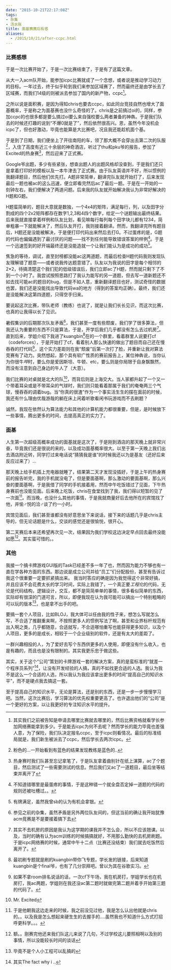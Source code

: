 ```yaml
---
date: "2015-10-21T22:17:08Z"
tags:
- 杂集
- 流水账
title: 面基赛赛后有感
aliases:
  - /2015/10/21/after-ccpc.html
---
```

### 比赛感想

于是一次比赛开始了，于是一次比赛结束了，于是有了这篇文章。

<!--more-->

从大一入acm队开始，能参加icpc比赛就成了一个念想，或者说是推动学习动力的目标。一年过去，终于似乎轮到我们来参加区域赛了，然而最终还是由学长去了区域赛，而我们14级的则被派去参加了国内的新产物，ccpc[^1]。

之所以说是面积赛，是因为得知chris也要去ccpc，如此同台竞技自然也增大了面基概率，于是称之为面基赛也没什么奇怪的了。chris是之前搞过oi的，同样，参加ccpc的也很多都是要么搞过oi要么来自强校要么两者兼备的神犇。于是我们队去的时候还打趣的说到“不爆0就是了”，然后依然很高兴。恩，虽然今年没机会icpc了，但也好激动，毕竟也能算是大比赛吧，况且我还能趁机面个基。

于是到了日期，我们便坐上了开往南阳的车，领了那大概不会穿出去第二次的队服[^2]，入住了高度有近三十余层的神奇酒店，听过了thu和pku爷的报告，参加了Excited的热身赛[^3]，然后迎来了正式赛。

Google爷出题，多少有些紧张，想查出题人的出题风格却没查到，于是我们还只是拿着打印好的模板以及一本牛津去了正式赛。由于队友英语并不好，所以惯例的我翻译题目，然后他们优先打。A题非常简单，翻译完队友就开始打了，后来发现最后一题也被ac的这么迅速，便立即看完然后ac了最后一题。于是在一开始的一刻钟左右，我们便解决了两道问题。后来我的队友就开始解决我认为非常好解决的H题和G题。

H题蛮简单的，题目大意就是数独，一个4x4的矩阵，满足每行，列，以及田字分割成的四个2x2矩阵都存在数字1,2,3和4四个数字，给定一个谜题输出最终结果。后来我就直接拿着样例和队友比划，看见嘛每行每列每个田字块儿都有1234，简单粗暴一下就能解决了，然后队友开打，我则接着翻译。然而，我翻译完所有题目后，H题还是没能被解决，于是便打印代码出来然后去打G。不过蛋疼的是，G题的代码也偏偏遇到了最讨厌的问题——找不到任何能导致错误答案的样例[^4]。于是一个迅速签到的好开端最终还是没能造就一个让我们能认为是成功的成功[^5]。

焦急的等待，调试，直至封榜都没能ac这两道题，而最后检查H题代码我则发现队友理解错了题意——或者说我传达题意错了。队友以为我说的田字是每个相邻的2*2，待搞清楚这个我们犯的低级错误后，我们立即ac了H题，然而就只剩下了不到一个小时了。我尝试按照思路打了我认为能写的另一道题，但去写一道新题还不如去找可能ac的题目的bug，但是不如人意，重新翻译题目也好，测试奇怪的数据也罢，我们还是没能找出导致代码wa的地方（得到的答案均正确）。最终，我们还是没能解决这第四道题，只得空手归来。

要说起这次比赛，带队老师（教练）也说了，就是让我们长长见识，而这次比赛，也真的让我得以长了见识。

暑假集训的后期那次队友矛盾[^6]，我们甚至一度有些颓废，我们学了很多算法，但我还认为重要的东西不只是算法，于是，开学后我们几乎都没有怎么去过机房[^7]。直到后来，学姐介绍下我进了kuangbin[^8]在的一个群里，看着群里人说要打cf（codeforces），于是开始打了cf，看着别人那么快速的做出了题目而自己还在慢吞吞的打代码[^9]，这个实力差距则在我“颓废”后第一次打了脸，并重新让我对算法竞赛有了动力。突然想起，那个具有软广性质的赛前报告上，某位神犇说，当你认为你很牛*哔*时，要么你是爱因斯坦、牛顿、etc，要么则是你局限于自身飘飘然，而没有注意到自己身边的牛人了（大意）。

我们比赛的对桌就是北大的队[^10]，而背后则是上海交大。当人家都升起了一个又一个带着耳朵或是不带耳朵的气球时，我们则只能看着那属于我们的奄奄两三个气球，慢吞吞的调着bug。当“你真的很渣”作为一个事实活生生的摆在面前的时候，我还有什么理由优哉游哉的躺在床上闲着听歌看闲书玩游戏而不去刷题？

诚然，我现在依然认为算法能力和其他的计算机能力都很重要，但是，是时候放下一些事情，腾出更多的时间，去提高真正的实力了。

### 面基

人生第一次超级高概率成功的面基就是这次了，于是刚到酒店的那天晚上就非常兴奋，毕竟我们还是很说的来的，以及成功面基概率很大。以至于第一天晚上我们出去酒店附近转，同学打过来电话说“猜猜我是谁”的时候我还以为是基友（还好后来反应过来了）...

那天晚上给手机插上充电器就睡了，结果第二天才发现没插好，于是上午的热身赛前的报告听完，我的手机就没电了，但是要面基啊，那么激动的要面基啊，那么兴奋的要面基啊，于是我借了同学的手机接着用，然而中午吃饭错过了见面，下午热身赛前也没能见面。后来晚上吃饭，chris在食堂找到了我，我们得以短暂的见了一次面[^11]。而当晚，也没什么其他的事情，于是我就商量好后去他所在的宾馆找了他，并愉♂悦的洽♂谈了约一小时。

宾馆见面后，我们甚至谁都没有好意思坐下来说话，接下来的话题几乎是chris主导的，但无论话题是什么，交谈的感觉还是很愉悦，很开心。

第二天赛后本来还希望再次见一次，结果因为我们学校这边决定早点回去最终没能如愿[^12]。其实蛮可惜的。。

### 其他

我接一个搞卡牌游戏GUI版的Task已经差不多一年了也，然而因为能力不够也有一直在学各种方面的东西。那边说是成立公司并给“员工”们分配股份，甚至有告诉过我这个很重要一定要抓紧搞出来。
我当时答应的确是因为我觉得这个非常好搞，并且应该不会花费太长的学习时间，实际上我错了，一个真正要*工程化*的代码，无论是代码结构，逻辑设计，交互，都不是简简单单的事情，很多看似简单的东西，实际却有很深的门道可言，所以，即便我现在认为我可能可以搞出一个特别粗略的可以玩的版本[^13]，也是拿不出手的吧。

要搞一套个人项目，比如BLOJ，我大体可以任由我的性子来，想怎么写就怎么写，不合适了推翻重来啊，不按照更多人的惯例写法了啊，甚至和业界标杆规范有出入啊之类，几乎都随意，合适就写，不合适哪怕重写也能获得更多知识，以及个人项目，更多的是成长，相较于一个企业级别的软件，还是有太大的差距了。

一群兴趣相投的人，为了爱好去写个东西供更多的人使用，即便没有什么收入，也是有趣的，而且也是没有限制的。其实我更乐忠于做这些。

其实，关于这个“公司”策划的卡牌游戏一套的解决方案，真的是蛮标准的“就差一个程序员系列”[^14]，让没有开发经验的人搞，真的不如找更合适的人选。我认为我不是这么一个合适的人选，所以我认为我应该拿出更多的时间“提高自己的知识水平”，而不是硬点我去搞这一套。

至于提高自己的知识水平，无论是算法，还是别的东西，还是一步一步慢慢学习吧。当然，这次比赛后，学习算法的优先权重要更高了。也许退出他们的“公司”是一个更好的方案，以让我更好的专注知识水平的提升。

[^1]: 其实我们之前被告知是申请去哪里比赛就去哪里的，然后比赛资格就看学长参加网络赛能拿到多少。于是能去icpc为何不去呢？然而学长的能力毕竟也差强人意，为了保险，我们队决定报名ccpc，至于icpc则看情况。最后的标准结局就是，我们新生被派去了ccpc，然后学长去两次icpc。
[^2]: 粉色的...一开始看到有蓝色的结果发现教练是蓝色的..
[^3]: 热身赛时我们队甚至忘记拿笔了，于是队友拿着曲别针在纸上演算，ac了个题目，然后测试了一些需要测试的信息。然后我们又ac了一道题目，最后坐等结束并离开了
[^4]: 不知道错哪里是最蛋疼的事情，于是这种错一个就全盘否定掉一道题的代码的规则还被吐槽过。。
[^5]: 有牌满足，虽然我曾sb的认为有机会拿银。
[^6]: 参见之前的杂集，虽然矛盾是另外两位队友间的，但这当前的确让我开始犹豫acm竞赛是不是要接着搞下去
[^7]: 其实不去机房的原因是我认为这学期的课我并不怎么会，所以不应该翘课。以及，当时的确有认为acm训练的时候搞搞就好，不用那么勤快的去机房刷题。于是icpc网络赛的时候，通常中午十二点（比赛还没结束）我们就去吃饭然后离开了。
[^8]: 最初刷专题就是刷的kuangbin带你飞专题，学长发的链接，后来知道kuangbin是个final爷，也有了几分崇拜吧。曾以为其在谷歌实习。
[^9]: 如果不拿room排名说话的话，一次cf下午场，我在机房打，学姐学长也在机房打，我ac两题，学姐则在我还没ac第二题时就做完第二题并着手开始第三题的代码了。
[^10]: Mr. Excited
[^11]: 于是他朝我这边走来的时候，我之前没见过他，我是怎么认出他就是chris的。。以及我是怎么想起来硬生生的去握手的....虽然我也不知道什么方式打招呼更科学。。。
[^12]: 额。。刚赛完他还来我们队这儿来说了几句，不过学校这儿要照相啊以及别的事情，所以没能较长时间的谈话
[^13]: 毕竟不是个人小工程可以乱搞的
[^14]: 其实The fact why i ..
